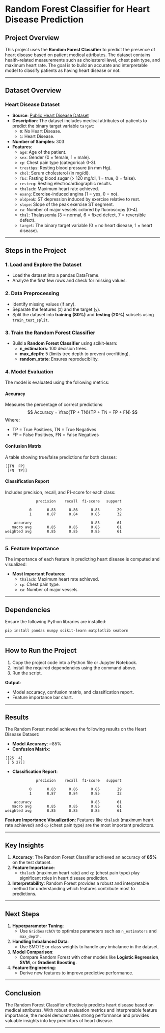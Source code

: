 # **Random Forest Classifier for Heart Disease Prediction**

## **Project Overview**
This project uses the **Random Forest Classifier** to predict the presence of heart disease based on patient medical attributes. The dataset contains health-related measurements such as cholesterol level, chest pain type, and maximum heart rate. The goal is to build an accurate and interpretable model to classify patients as having heart disease or not.

---

## **Dataset Overview**

### **Heart Disease Dataset**
- **Source**: [Public Heart Disease Dataset](https://github.com/plotly/datasets)
- **Description**: The dataset includes medical attributes of patients to predict the binary target variable `target`:
   - `0`: No Heart Disease.
   - `1`: Heart Disease.
- **Number of Samples**: 303
- **Features**:
   - `age`: Age of the patient.
   - `sex`: Gender (0 = female, 1 = male).
   - `cp`: Chest pain type (categorical: 0-3).
   - `trestbps`: Resting blood pressure (in mm Hg).
   - `chol`: Serum cholesterol (in mg/dl).
   - `fbs`: Fasting blood sugar (> 120 mg/dl, 1 = true, 0 = false).
   - `restecg`: Resting electrocardiographic results.
   - `thalach`: Maximum heart rate achieved.
   - `exang`: Exercise-induced angina (1 = yes, 0 = no).
   - `oldpeak`: ST depression induced by exercise relative to rest.
   - `slope`: Slope of the peak exercise ST segment.
   - `ca`: Number of major vessels colored by fluoroscopy (0-4).
   - `thal`: Thalassemia (3 = normal, 6 = fixed defect, 7 = reversible defect).
   - `target`: The binary target variable (0 = no heart disease, 1 = heart disease).

---

## **Steps in the Project**

### **1. Load and Explore the Dataset**
- Load the dataset into a pandas DataFrame.
- Analyze the first few rows and check for missing values.

### **2. Data Preprocessing**
- Identify missing values (if any).
- Separate the features (`X`) and the target (`y`).
- Split the dataset into **training (80%)** and **testing (20%)** subsets using `train_test_split`.

### **3. Train the Random Forest Classifier**
- Build a **Random Forest Classifier** using scikit-learn:
   - **n_estimators**: 100 decision trees.
   - **max_depth**: 5 (limits tree depth to prevent overfitting).
   - **random_state**: Ensures reproducibility.

### **4. Model Evaluation**
The model is evaluated using the following metrics:

#### **Accuracy**
Measures the percentage of correct predictions:
$$
Accuracy = \frac{TP + TN}{TP + TN + FP + FN}
$$
Where:
- TP = True Positives, TN = True Negatives
- FP = False Positives, FN = False Negatives

#### **Confusion Matrix**
A table showing true/false predictions for both classes:
```
[[TN  FP]
 [FN  TP]]
```

#### **Classification Report**
Includes precision, recall, and F1-score for each class:
```
              precision    recall  f1-score   support

           0       0.83      0.86      0.85        29
           1       0.87      0.84      0.85        32

    accuracy                           0.85        61
   macro avg       0.85      0.85      0.85        61
weighted avg       0.85      0.85      0.85        61
```

---

### **5. Feature Importance**
The importance of each feature in predicting heart disease is computed and visualized:
- **Most Important Features**:
   - `thalach`: Maximum heart rate achieved.
   - `cp`: Chest pain type.
   - `ca`: Number of major vessels.

---

## **Dependencies**
Ensure the following Python libraries are installed:
```bash
pip install pandas numpy scikit-learn matplotlib seaborn
```

---

## **How to Run the Project**
1. Copy the project code into a Python file or Jupyter Notebook.
2. Install the required dependencies using the command above.
3. Run the script.

**Output**:
- Model accuracy, confusion matrix, and classification report.
- Feature importance bar chart.

---

## **Results**
The Random Forest model achieves the following results on the Heart Disease Dataset:
- **Model Accuracy**: ~85%
- **Confusion Matrix**:
```
[[25  4]
 [ 5 27]]
```
- **Classification Report**:
```
              precision    recall  f1-score   support

           0       0.83      0.86      0.85        29
           1       0.87      0.84      0.85        32

    accuracy                           0.85        61
   macro avg       0.85      0.85      0.85        61
weighted avg       0.85      0.85      0.85        61
```

**Feature Importance Visualization**:
Features like `thalach` (maximum heart rate achieved) and `cp` (chest pain type) are the most important predictors.

---

## **Key Insights**
1. **Accuracy**: The Random Forest Classifier achieved an accuracy of **85%** on the test dataset.
2. **Feature Importance**:
   - `thalach` (maximum heart rate) and `cp` (chest pain type) play significant roles in heart disease prediction.
3. **Interpretability**: Random Forest provides a robust and interpretable method for understanding which features contribute most to predictions.

---

## **Next Steps**
1. **Hyperparameter Tuning**:
   - Use `GridSearchCV` to optimize parameters such as `n_estimators` and `max_depth`.
2. **Handling Imbalanced Data**:
   - Use SMOTE or class weights to handle any imbalance in the dataset.
3. **Model Comparison**:
   - Compare Random Forest with other models like **Logistic Regression**, **SVM**, or **Gradient Boosting**.
4. **Feature Engineering**:
   - Derive new features to improve predictive performance.

---

## **Conclusion**
The Random Forest Classifier effectively predicts heart disease based on medical attributes. With robust evaluation metrics and interpretable feature importance, the model demonstrates strong performance and provides valuable insights into key predictors of heart disease.

---

